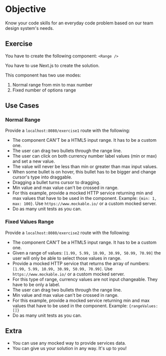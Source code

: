# Objective

Know your code skills for an everyday code problem based on our team design system's needs.

## Exercise

You have to create the following component: `<Range />`

You have to use Next.js to create the solution.

This component has two use modes:
1. Normal range from min to max number
2. Fixed number of options range

## Use Cases

### Normal Range

Provide a `localhost:8080/exercise1` route with the following:
- The component CAN'T be a HTML5 input range. It has to be a custom one.
- The user can drag two bullets through the range line.
- The user can click on both currency number label values (min or max) and set a new value.
- The value will never be less than min or greater than max input values.
- When some bullet is on hover, this bullet has to be bigger and change cursor's type into draggable.
- Dragging a bullet turns cursor to dragging.
- Min value and max value can't be crossed in range.
- For this example, provide a mocked HTTP service returning min and max values that have to be used in the component. Example: `{min: 1, max: 100}`. Use `https://www.mockable.io/` or a custom mocked server.
- Do as many unit tests as you can.

### Fixed Values Range

Provide a `localhost:8080/exercise2` route with the following:
- The component CAN'T be a HTML5 input range. It has to be a custom one.
- Given a range of values: `[1.99, 5.99, 10.99, 30.99, 50.99, 70.99]` the user will only be able to select those values in range.
- Provide a mocked HTTP service that returns the array of numbers: `[1.99, 5.99, 10.99, 30.99, 50.99, 70.99]`. Use `https://www.mockable.io/` or a custom mocked server.
- For this type of range, currency values are not input changeable. They have to be only a label.
- The user can drag two bullets through the range line.
- Min value and max value can't be crossed in range.
- For this example, provide a mocked service returning min and max values that have to be used in the component. Example: `{rangeValues: []}`
- Do as many unit tests as you can.

## Extra

- You can use any mocked way to provide services data.
- You can give us your solution in any way. It's up to you!